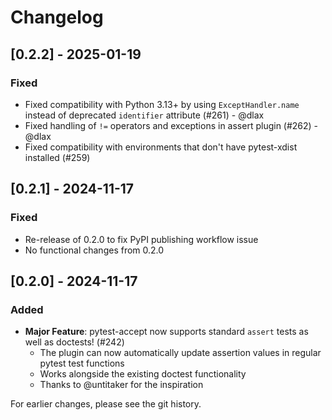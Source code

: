 # Changelog

## [0.2.2] - 2025-01-19

### Fixed

- Fixed compatibility with Python 3.13+ by using `ExceptHandler.name` instead of
  deprecated `identifier` attribute (#261) - @dlax
- Fixed handling of `!=` operators and exceptions in assert plugin (#262) -
  @dlax
- Fixed compatibility with environments that don't have pytest-xdist installed
  (#259)

## [0.2.1] - 2024-11-17

### Fixed

- Re-release of 0.2.0 to fix PyPI publishing workflow issue
- No functional changes from 0.2.0

## [0.2.0] - 2024-11-17

### Added

- **Major Feature**: pytest-accept now supports standard `assert` tests as well
  as doctests! (#242)
  - The plugin can now automatically update assertion values in regular pytest
    test functions
  - Works alongside the existing doctest functionality
  - Thanks to @untitaker for the inspiration

For earlier changes, please see the git history.

